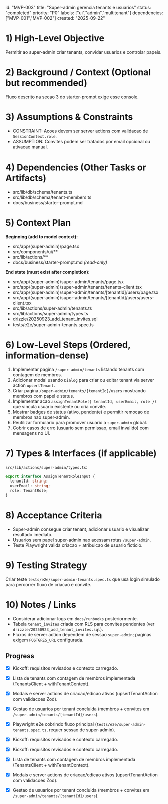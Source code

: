 ﻿---
description: "Expose super admin console for tenant and user management."
globs:
  - src/app/(super-admin)/**
  - src/lib/actions/super-admin/**
alwaysApply: false
---

id: "MVP-003"
title: "Super-admin gerencia tenants e usuarios"
status: "completed"
priority: "P0"
labels: ["ui","admin","multitenant"]
dependencies: ["MVP-001","MVP-002"]
created: "2025-09-22"

# 1) High-Level Objective

Permitir ao super-admin criar tenants, convidar usuarios e controlar papeis.

# 2) Background / Context (Optional but recommended)

Fluxo descrito na secao 3 do starter-prompt exige esse console.

# 3) Assumptions & Constraints

- CONSTRAINT: Acoes devem ser server actions com validacao de `SessionContext.role`.
- ASSUMPTION: Convites podem ser tratados por email opcional ou ativacao manual.

# 4) Dependencies (Other Tasks or Artifacts)

- src/lib/db/schema/tenants.ts
- src/lib/db/schema/tenant-members.ts
- docs/business/starter-prompt.md

# 5) Context Plan

**Beginning (add to model context):**

- src/app/(super-admin)/page.tsx
- src/components/ui/**
- src/lib/actions/**
- docs/business/starter-prompt.md _(read-only)_

**End state (must exist after completion):**

- src/app/(super-admin)/super-admin/tenants/page.tsx
- src/app/(super-admin)/super-admin/tenants/tenants-client.tsx
- src/app/(super-admin)/super-admin/tenants/[tenantId]/users/page.tsx
- src/app/(super-admin)/super-admin/tenants/[tenantId]/users/users-client.tsx
- src/lib/actions/super-admin/tenants.ts
- src/lib/actions/super-admin/types.ts
- drizzle/20250923_add_tenant_invites.sql
- tests/e2e/super-admin-tenants.spec.ts

# 6) Low-Level Steps (Ordered, information-dense)

1. Implementar pagina `/super-admin/tenants` listando tenants com contagem de membros.
2. Adicionar modal usando `Dialog` para criar ou editar tenant via server action `upsertTenant`.
3. Criar pagina `/super-admin/tenants/[tenantId]/users` mostrando membros com papel e status.
4. Implementar acao `assignTenantRole({ tenantId, userEmail, role })` que vincula usuario existente ou cria convite.
5. Mostrar badges de status (ativo, pendente) e permitir remocao de membros nao super-admin.
6. Reutilizar formulario para promover usuario a `super-admin` global.
7. Cobrir casos de erro (usuario sem permissao, email invalido) com mensagens no UI.

# 7) Types & Interfaces (if applicable)

`src/lib/actions/super-admin/types.ts`:
```ts
export interface AssignTenantRoleInput {
  tenantId: string;
  userEmail: string;
  role: TenantRole;
}
```

# 8) Acceptance Criteria

- Super-admin consegue criar tenant, adicionar usuario e visualizar resultado imediato.
- Usuarios sem papel super-admin nao acessam rotas `/super-admin`.
- Teste Playwright valida criacao + atribuicao de usuario ficticio.

# 9) Testing Strategy

Criar teste `tests/e2e/super-admin-tenants.spec.ts` que usa login simulado para percorrer fluxo de criacao e convite.

# 10) Notes / Links

- Considerar adicionar logs em `docs/runbooks` posteriormente.
- Tabela `tenant_invites` criada com RLS para convites pendentes (ver `drizzle/20250923_add_tenant_invites.sql`).
- Fluxos de server action dependem de sessao `super-admin`; paginas exigem `POSTGRES_URL` configurada.
## Progress

- [x] Kickoff: requisitos revisados e contexto carregado.
- [x] Lista de tenants com contagem de membros implementada (TenantsClient + withTenantContext).
- [x] Modais e server actions de criacao/edicao ativos (upsertTenantAction com validacoes Zod).
- [x] Gestao de usuarios por tenant concluida (membros + convites em `/super-admin/tenants/[tenantId]/users`).
- [x] Playwright e2e cobrindo fluxo principal (`tests/e2e/super-admin-tenants.spec.ts`, requer sessao de super-admin).


- [x] Kickoff: requisitos revisados e contexto carregado.
- [x] Kickoff: requisitos revisados e contexto carregado.
- [x] Lista de tenants com contagem de membros implementada (TenantsClient + withTenantContext).
- [x] Modais e server actions de criacao/edicao ativos (upsertTenantAction com validacoes Zod).
- [x] Gestao de usuarios por tenant concluida (membros + convites em `/super-admin/tenants/[tenantId]/users`).
